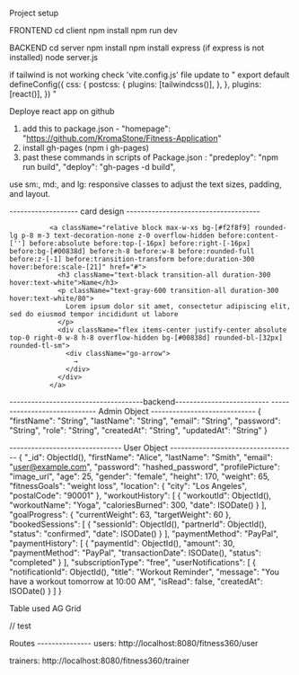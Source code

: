 Project setup

FRONTEND
cd client
npm install
npm run dev

BACKEND
cd server
npm install
npm install express (if express is not installed)
node server.js

if tailwind is not working check 'vite.config.js' file update to
" export default defineConfig({
css: {
postcss: {
plugins: [tailwindcss()],
},
},
plugins: [react()],
}) "

Deploye react app on github

1. add this to package.json - "homepage": "https://github.com/KromaStone/Fitness-Application"
2. install gh-pages (npm i gh-pages)
3. past these commands in scripts of Package.json :
   "predeploy": "npm run build",
   "deploy": "gh-pages -d build",

use sm:, md:, and lg: responsive classes to adjust the text sizes, padding, and layout.

------------------- card design -------------------------------------

              <a className="relative block max-w-xs bg-[#f2f8f9] rounded-lg p-8 m-3 text-decoration-none z-0 overflow-hidden before:content-[''] before:absolute before:top-[-16px] before:right-[-16px] before:bg-[#00838d] before:h-8 before:w-8 before:rounded-full before:z-[-1] before:transition-transform before:duration-300 hover:before:scale-[21]" href="#">
                <h3 className="text-black transition-all duration-300 hover:text-white">Name</h3>
                <p className="text-gray-600 transition-all duration-300 hover:text-white/80">
                  Lorem ipsum dolor sit amet, consectetur adipiscing elit, sed do eiusmod tempor incididunt ut labore
                </p>
                <div className="flex items-center justify-center absolute top-0 right-0 w-8 h-8 overflow-hidden bg-[#00838d] rounded-bl-[32px] rounded-tl-sm">
                  <div className="go-arrow">
                    →
                  </div>
                </div>
              </a>

-------------------------------------backend--------------------------
----------------------------- Admin Object -----------------------------
{
"firstName": "String",
"lastName": "String",
"email": "String",
"password": "String",
"role": "String",
"createdAt": "String",
"updatedAt": "String"
}

------------------------------- User Object -----------------------------------
{
"\_id": ObjectId(),
"firstName": "Alice",
"lastName": "Smith",
"email": "user@example.com",
"password": "hashed_password",
"profilePicture": "image_url",
"age": 25,
"gender": "female",
"height": 170,
"weight": 65,
"fitnessGoals": "weight loss",
"location": {
"city": "Los Angeles",
"postalCode": "90001"
},
"workoutHistory": [
{
"workoutId": ObjectId(),
"workoutName": "Yoga",
"caloriesBurned": 300,
"date": ISODate()
}
],
"goalProgress": {
"currentWeight": 63,
"targetWeight": 60
},
"bookedSessions": [
{
"sessionId": ObjectId(),
"partnerId": ObjectId(),
"status": "confirmed",
"date": ISODate()
}
],
"paymentMethod": "PayPal",
"paymentHistory": [
{
"paymentId": ObjectId(),
"amount": 30,
"paymentMethod": "PayPal",
"transactionDate": ISODate(),
"status": "completed"
}
],
"subscriptionType": "free",
"userNotifications": [
{
"notificationId": ObjectId(),
"title": "Workout Reminder",
"message": "You have a workout tomorrow at 10:00 AM",
"isRead": false,
"createdAt": ISODate()
}
]
}

Table used AG Grid

// test

Routes ---------------
users:
http://localhost:8080/fitness360/user

trainers:
http://localhost:8080/fitness360/trainer
